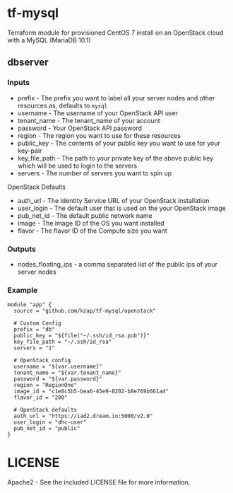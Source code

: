 # tf-mysql

Terraform module for provisioned CentOS 7 install on an OpenStack cloud with a MySQL (MariaDB 10.1)

## dbserver

### Inputs

  * prefix - The prefix you want to label all your server nodes and other resources as, defaults to `mysql`
  * username - The username of your OpenStack API user
  * tenant_name - The tenant_name of your account
  * password - Your OpenStack API password
  * region - The region you want to use for these resources
  * public_key - The contents of your public key you want to use for your key-pair
  * key_file_path - The path to your private key of the above public key which will be used to login to the servers
  * servers - The number of servers you want to spin up
  
OpenStack Defaults

  * auth_url - The Identity Service URL of your OpenStack installation
  * user_login - The default user that is used on the your OpenStack image
  * pub_net_id - The default public network name
  * image - The image ID of the OS you want installed
  * flavor - The flavor ID of the Compute size you want

### Outputs

  * nodes_floating_ips - a comma separated list of the public ips of your server nodes

### Example

    module "app" {
      source = "github.com/kzap/tf-mysql/openstack"
      
      # Custom Config
      prefix = "db"
      public_key = "${file("~/.ssh/id_rsa.pub")}"
      key_file_path = "~/.ssh/id_rsa"
      servers = "1"

      # OpenStack config
      username = "${var.username}"
      tenant_name = "${var.tenant_name}"
      password = "${var.password}"
      region = "RegionOne"
      image_id = "c1e8c5b5-bea6-45e9-8202-b8e769b661a4"
      flavor_id = "200"

      # OpenStack defaults
      auth_url = "https://iad2.dream.io:5000/v2.0"
      user_login = "dhc-user"
      pub_net_id = "public"
    }

# LICENSE

Apache2 - See the included LICENSE file for more information.
